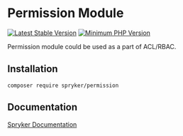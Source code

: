 # Permission Module
[![Latest Stable Version](https://poser.pugx.org/spryker/permission/v/stable.svg)](https://packagist.org/packages/spryker/permission)
[![Minimum PHP Version](https://img.shields.io/badge/php-%3E%3D%208.1-8892BF.svg)](https://php.net/)

Permission module could be used as a part of ACL/RBAC.

## Installation

```
composer require spryker/permission
```

## Documentation

[Spryker Documentation](https://docs.spryker.com)
